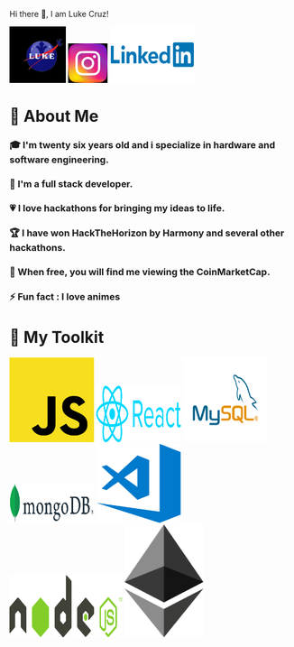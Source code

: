 Hi there 👋, I am Luke Cruz!


<a href="https://linkfly.to/lukecr"><img padding=20px src="./images/luke-logo.jpeg" alt="More" width="100" height="100"></a>
<a href="https://www.instagram.com/lukecruzof/"><img padding=20px src="./images/Instagram-logo.jpeg" alt="Instagram" width="70" height="70"></a>
<a href=""><img style="padding=500px;" src="./images/Linkedin-Logo.png" alt="Linkedin" width="150" height="100"></a>



<h1 style="color=red;">👦 About Me</h1>


<h3>🎓 I'm twenty six years old and i specialize in hardware and software engineering.</h3>
<h3>🔨 I'm a full stack developer.</h3>
<h3>💗 I love hackathons for bringing my ideas to life.</h3>
<h3>🏆 I have won HackTheHorizon by Harmony and several other hackathons.</h3>
<h3>🚀 When free, you will find me  viewing the CoinMarketCap.</h3>
<h3>⚡ Fun fact : I love animes</h3>

<h1>🧰 My Toolkit</h1>

<img src="./images/js-logo.png" alt="js" width="150" height="150"/>
<img src="./images/react-logo.png" alt="react" width="150" height="100"/>
<img src="/images/MySQL-logo.png" alt="SQL" width="150" height="150"/><br/>
<img src="./images/mogo-logo.png" alt="mongodb" width="150" height="70"/>
<img src="./images/vscode-logo.png" alt="vscode" width="150" height="140"/>
<img src="/images/node-logo.png" alt="nodejs" width="200" height="110"/>
<img src="./images/ethereum-logo.png" alt="ethereum" width="140" height="200"/>

